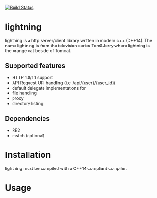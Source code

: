 [![Build Status](https://travis-ci.org/lightningcpp/lightningcpp.svg?branch=master)](https://travis-ci.org/lightningcpp/lightningcpp)

# lightning

lightning is a http server/client library written in modern c++ (C++14). The name lightning is from the television series Tom&Jerry where lightning is the orange cat beside of Tomcat.

## Supported features
- HTTP 1.0/1.1 support
- API Request URI handling (i.e. /api/{user}/{user_id})
- default delegate implementations for
 - file handling
 - proxy
 - directory listing

## Dependencies
- RE2
- mstch (optional)

# Installation
lightning must be compiled with a C++14 compliant compiler. 

# Usage

